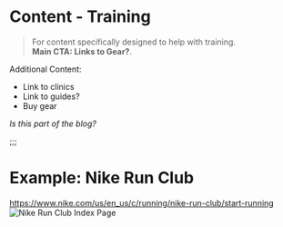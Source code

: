 # Content - Training
> For content specifically designed to help with training.  
> **Main CTA: Links to Gear?**.  

Additional Content:
- Link to clinics
- Link to guides?
- Buy gear

*Is this part of the blog?*

;;;

# Example: Nike Run Club
https://www.nike.com/us/en_us/c/running/nike-run-club/start-running
![Nike Run Club Index Page](https://www.dropbox.com/s/839496f6n0euvq1/screenshot_nike-training-index.jpg?dl=1)